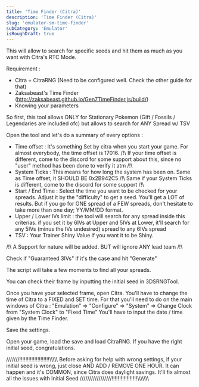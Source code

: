 ```yaml
---
title: 'Time Finder (Citra)'
description: 'Time Finder (Citra)'
slug: 'emulator-sm-time-finder'
subCategory: 'Emulator'
isRoughDraft: true
---
```


This will allow to search for specific seeds and hit them as much as you want with Citra's RTC Mode.

Requirement :

- Citra + CitraRNG (Need to be configured well. Check the other guide for that)
- Zaksabeast's Time Finder (http://zaksabeast.github.io/Gen7TimeFinder.js/build/)
- Knowing your parameters

So first, this tool allows ONLY for Stationary Pokemon (Gift / Fossils / Legendaries are included ofc) but allows to search for ANY Spread w/ TSV

Open the tool and let's do a summary of every options :

- Time offset : It's something Set by citra when you start your game. For almost everybody, the time offset is 17016.
  /!\ If your time offset is different, come to the discord for some support about this, since no "user" method has been done to verify it atm /!\
- System Ticks : This means for how long the system has been on. Same as Time offset, it SHOULD BE 0x2B942C5
  /!\ Same if your System Ticks is different, come to the discord for some support /!\
- Start / End Time : Select the time you want to be checked for your spreads. Adjust it by the "difficulty" to get a seed. You'll get a LOT of results. But if you go for ONE spread of a FEW spreads, don't hesitate to take more than one day; YY/MM/DD format.
- Upper / Lower IVs limit : the tool will search for any spread inside this criterias. if you set it by 6IVs at Upper and 5IVs at Lower, it'll search for any 5IVs (minus the IVs undesired) spread to any 6IVs spread
- TSV : Your Trainer Shiny Value if you want it to be Shiny.

/!\ A Support for nature will be added. BUT will ignore ANY lead team /!\

Check if "Guaranteed 3IVs" if it's the case and hit "Generate"

The script will take a few moments to find all your spreads.

You can check their frame by inputting the initial seed in 3DSRNGTool.

Once you have your selected frame, open Citra. You'll have to change the time of Citra to a FIXED and SET time.
For that you'll need to do on the main windows of Citra :
"Emulation" => "Configure" => "System" => Change Clock from "System Clock" to "Fixed Time"
You'll have to input the date / time given by the Time Finder.

Save the settings.

Open your game, load the save and load CitraRNG. If you have the right initial seed, congratulations.

///////!!!!!!!!!!!!!!!!!!!!\\\\\\\\\\ Before asking for help with wrong settings, if your initial seed is wrong, just close AND ADD / REMOVE ONE HOUR. It can happen and it's COMMON, since Citra does daylight savings. It'll fix almost all the issues with Initial Seed /////////////////!!!!!!!!!!!!!!!!!\\\\\\\\\\\\\
